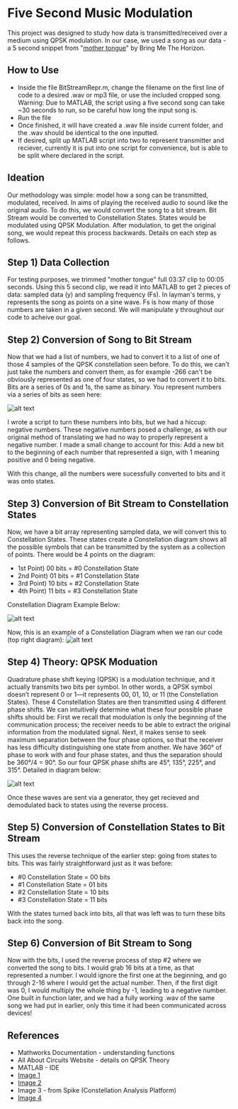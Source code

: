 # Five Second Music Modulation
This project was designed to study how data is transmitted/received over a medium using QPSK modulation. In our case, we used a song as our data - a 5 second snippet
from "[mother tongue](https://www.youtube.com/watch?v=-aC_TSkGvPw)" by Bring Me The Horizon. 

## How to Use
* Inside the file BitStreamRepr.m, change the filename on the first line of code to a desired .wav or mp3 file, or use the included cropped song. Warning: Due to MATLAB, the script using a five second song can take ~30 seconds to run, so be careful how long the input song is.
* Run the file
* Once finished, it will have created a .wav file inside current folder, and the .wav should be identical to the one inputted.
* If desired, split up MATLAB script into two to represent transmitter and reciever, currently it is put into one script for convenience, but is able to be split where declared in the script.


## Ideation
Our methodology was simple: model how a song can be transmitted, modulated, received. In aims of playing the received audio to sound like the original audio. To do this, we would convert the song
to a bit stream. Bit Stream would be converted to Constellation States. States would be modulated using QPSK Modulation. After modulation, to get the original song, we would repeat this process backwards.
Details on each step as follows.

## Step 1) Data Collection
For testing purposes, we trimmed "mother tongue" full 03:37 clip to 00:05 seconds. Using this 5 second clip, we read it into MATLAB to get 2 pieces of data: sampled data (y) and sampling frequency
(Fs). In layman's terms, y represents the song as points on a sine wave. Fs is how many of those numbers are taken in a given second. We will manipulate y throughout our code to acheive our goal.

## Step 2) Conversion of Song to Bit Stream
Now that we had a list of numbers, we had to convert it to a list of one of those 4 samples of the QPSK constellation seen before. To do this, we can't just take the numbers and convert them, as for example -266 can't be obviously represented as one of four states, so we had to convert it to bits. Bits are a series of 0s and 1s, the same as binary. You represent numbers via a series of bits as seen here:

![alt text](Spotify-Data-Transmission-Workflow/Images/pic1.png)

I wrote a script to turn these numbers into bits, but we had a hiccup: negative numbers. These negative numbers posed a challenge, as with our original method of translating we had no way to properly represent a negative number. I made a small change to account for this: Add a new bit to the beginning of each number that represented a sign, with 1 meaning positive and 0 being negative.

With this change, all the numbers were sucessfully converted to bits and it was onto states.

## Step 3) Conversion of Bit Stream to Constellation States
Now, we have a bit array representing sampled data, we will convert this to Constellation States. These states create a Constellation diagram shows all the possible symbols that can be
transmitted by the system as a collection of points. There would be 4 points on the diagram:
* 1st Point) 00 bits = #0 Constellation State
* 2nd Point) 01 bits = #1 Constellation State
* 3rd Point) 10 bits = #2 Constellation State
* 4th Point) 11 bits = #3 Constellation State

Constellation Diagram Example Below:

![alt text](FiveSecondSong/Images/constGraph.png)

Now, this is an example of a Constellation Diagram when we ran our code (top right diagram):
![alt text](FiveSecondSong/Images/ConstPhoto.jpg)

## Step 4) Theory: QPSK Moduation
Quadrature phase shift keying (QPSK) is a modulation technique, and it actually transmits two bits per symbol. In other words, a QPSK symbol doesn’t represent 0 or 1—it
represents 00, 01, 10, or 11 (the Constellation States). These 4 Constellation States are then transmitted using 4 different phase shifts. We can intuitively determine what these four possible phase shifts should be: First we recall that modulation is only the beginning of the communication process; the receiver needs to be able to extract the original information from the modulated signal. Next, it makes sense to seek maximum separation between the four phase options, so that the receiver has less difficulty distinguishing one state from another. We have 360° of phase to work with and four phase states, and thus the separation should be 360°/4 = 90°. So our four QPSK phase shifts are 45°, 135°, 225°, and 315°. Detailed in diagram below:

![alt text](FiveSecondSong/Images/QPSKDiagram.webp)

Once these waves are sent via a generator, they get recieved and demodulated back to states using the reverse process.
## Step 5) Conversion of Constellation States to Bit Stream

This uses the reverse technique of the earlier step: going from states to bits. This was fairly straightforward just as it was before:

* #0 Constellation State = 00 bits
* #1 Constellation State = 01 bits
* #2 Constellation State = 10 bits
* #3 Constellation State = 11 bits

With the states turned back into bits, all that was left was to turn these bits back into the song.

## Step 6) Conversion of Bit Stream to Song

Now with the bits, I used the reverse process of step #2 where we converted the song to bits. I would grab 16 bits at a time, as that represented a number. I would ignore the first one at the beginning, and go through 2-16 where I would get the actual number. Then, if the first digit was 0, I would multiply the whole thing by -1, leading to a negative number. One built in function later, and we had a fully working .wav of the same song we had put in earlier, only this time it had been communicated across devices!

## References
* Mathworks Documentation - understanding functions
* All About Circuits Website - details on QPSK Theory
* MATLAB - IDE
* [Image 1](https://knowthecode.io/labs/basics-of-digitizing-data/episode-5)
* [Image 2](https://www.techglads.com/cse/sem3/qpsk/)
* Image 3 - from Spike (Constellation Analysis Platform)
* [Image 4](https://www.allaboutcircuits.com/technical-articles/quadrature-phase-shift-keying-qpsk-modulation/)
